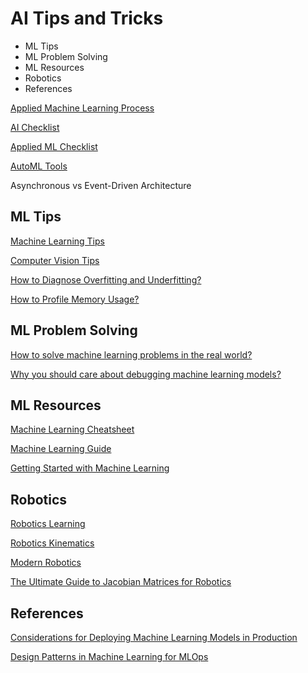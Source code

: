 # AI Tips and Tricks

<!-- MarkdownTOC -->

- ML Tips
- ML Problem Solving
- ML Resources
- Robotics
- References

<!-- /MarkdownTOC -->


[Applied Machine Learning Process](../process/applied_ml.md)

[AI Checklist](../checklist/ai_checklist.md)

[Applied ML Checklist](../checklist/applied_ml_checklist.md)

[AutoML Tools](./automl_tools.md)


Asynchronous vs Event-Driven Architecture


## ML Tips

[Machine Learning Tips](./ml_tips.md)

[Computer Vision Tips](./cv_tips.md)

[How to Diagnose Overfitting and Underfitting?](../ml/diagnose_overfitting.md)

[How to Profile Memory Usage?](./memory_usage.md)


## ML Problem Solving

[How to solve machine learning problems in the real world?](https://www.kdnuggets.com/2021/09/solve-machine-learning-problems-real-world.html)

[Why you should care about debugging machine learning models?](https://www.oreilly.com/radar/why-you-should-care-about-debugging-machine-learning-models/)



## ML Resources

[Machine Learning Cheatsheet](https://ml-cheatsheet.readthedocs.io/en/latest/index.html)

[Machine Learning Guide](https://mclguide.readthedocs.io/en/latest/index.html)

[Getting Started with Machine Learning](https://machinelearningmastery.com/start-here/)



## Robotics

[Robotics Learning](https://www.rosroboticslearning.com/)

[Robotics Kinematics](https://robocademy.com/2020/04/21/robot-kinematics-in-a-nutshell/)

[Modern Robotics](https://modernrobotics.northwestern.edu/nu-gm-book-resource/foundations-of-robot-motion/#department)

[The Ultimate Guide to Jacobian Matrices for Robotics](https://automaticaddison.com/the-ultimate-guide-to-jacobian-matrices-for-robotics/)



## References

[Considerations for Deploying Machine Learning Models in Production](https://towardsdatascience.com/considerations-for-deploying-machine-learning-models-in-production-89d38d96cc23)

[Design Patterns in Machine Learning for MLOps](https://towardsdatascience.com/design-patterns-in-machine-learning-for-mlops-a3f63f745ce4)

